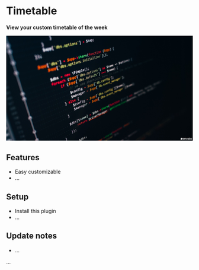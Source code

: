# Timetable

**View your custom timetable of the week**

![Screenshot of a timetable](img/screenshot.jpg)

## Features

- Easy customizable
- ...

## Setup

- Install this plugin
- ...

## Update notes

- ...

...